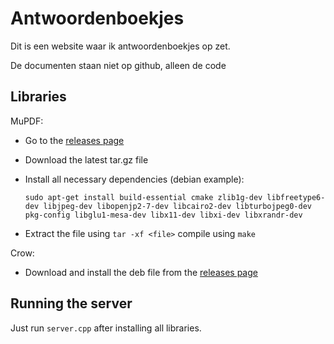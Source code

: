 # Antwoordenboekjes

Dit is een website waar ik antwoordenboekjes op zet.

De documenten staan niet op github, alleen de code


## Libraries

MuPDF:
- Go to the [releases page](https://mupdf.com/releases/index.html)
- Download the latest tar.gz file
- Install all necessary dependencies (debian example):

    ```sudo apt-get install build-essential cmake zlib1g-dev libfreetype6-dev libjpeg-dev libopenjp2-7-dev libcairo2-dev libturbojpeg0-dev pkg-config libglu1-mesa-dev libx11-dev libxi-dev libxrandr-dev```
  
- Extract the file using `tar -xf <file>` compile using `make`

Crow:
- Download and install the deb file from the [releases page](https://github.com/CrowCpp/Crow/releases/)

## Running the server
Just run `server.cpp` after installing all libraries.
